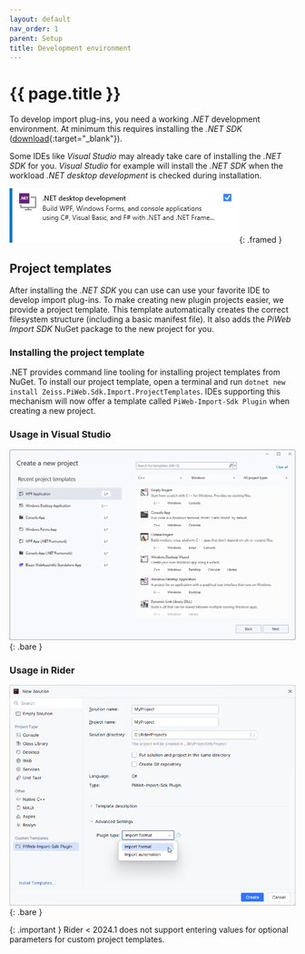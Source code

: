 ```yaml
---
layout: default
nav_order: 1
parent: Setup
title: Development environment
---
```


# {{ page.title }}

To develop import plug-ins, you need a working *.NET* development environment. At minimum this requires installing the *.NET SDK* ([download](https://dotnet.microsoft.com/en-us/download){:target="_blank"}).

Some IDEs like *Visual Studio* may already take care of installing the *.NET SDK* for you. *Visual Studio* for example will install the *.NET SDK* when the workload *.NET desktop development* is checked during installation.

![Visual Studio workload](../../assets/images/setup/development_environment/vs_workload.png "Visual Studio workload"){: .framed }

## Project templates
After installing the *.NET SDK* you can use can use your favorite IDE to develop import plug-ins. To make creating new plugin projects easier, we provide a project template. This template automatically creates the correct filesystem structure (including a basic manifest file). It also adds the *PiWeb Import SDK* NuGet package to the new project for you.

### Installing the project template
.NET provides command line tooling for installing project templates from NuGet. To install our project template, open a terminal and run `dotnet new install Zeiss.PiWeb.Sdk.Import.ProjectTemplates`. IDEs supporting this mechanism will now offer a template called `PiWeb-Import-Sdk Plugin` when creating a new project.

### Usage in Visual Studio
![Usage in Visual Studio](../../assets/images/setup/development_environment/usage_in_visualstudio.gif "Usage in Visual Studio"){: .bare }

### Usage in Rider
![Usage in Rider](../../assets/images/setup/development_environment/usage_in_rider.png "Usage in Rider"){: .bare }

{: .important }
Rider < 2024.1 does not support entering values for optional parameters for custom project templates.